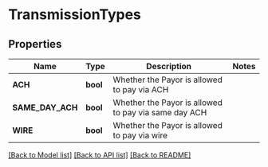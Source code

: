 # TransmissionTypes

## Properties

Name | Type | Description | Notes
------------ | ------------- | ------------- | -------------
**ACH** | **bool** | Whether the Payor is allowed to pay via ACH | 
**SAME_DAY_ACH** | **bool** | Whether the Payor is allowed to pay via same day ACH | 
**WIRE** | **bool** | Whether the Payor is allowed to pay via wire | 

[[Back to Model list]](../README.md#documentation-for-models) [[Back to API list]](../README.md#documentation-for-api-endpoints) [[Back to README]](../README.md)


